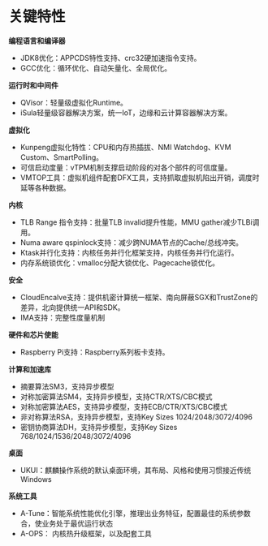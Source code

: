 # 关键特性<a name="ZH-CN_TOPIC_0228254580"></a>

**编程语言和编译器**
-   JDK8优化：APPCDS特性支持、crc32硬加速指令支持。
-   GCC优化：循环优化、自动矢量化、全局优化。

**运行时和中间件**
-   QVisor：轻量级虚拟化Runtime。
-   iSula轻量级容器解决方案，统一IoT，边缘和云计算容器解决方案。

**虚拟化**
-   Kunpeng虚拟化特性：CPU和内存热插拔、NMI Watchdog、KVM Custom、SmartPolling。
-   可信启动度量：vTPM机制支撑启动阶段的对各个部件的可信度量。
-   VMTOP工具：虚拟机组件配套DFX工具，支持抓取虚拟机陷出开销，调度时延等各种数据。

**内核**
-   TLB Range 指令支持：批量TLB invalid提升性能，MMU gather减少TLBi调用。
-   Numa aware qspinlock支持：减少跨NUMA节点的Cache/总线冲突。
-   Ktask并行化支持：内核任务并行化框架支持，内核任务并行化运行。
-   内存系统锁优化：vmalloc分配大锁优化、Pagecache锁优化。

**安全**
-   CloudEncalve支持：提供机密计算统一框架、南向屏蔽SGX和TrustZone的差异，北向提供统一API和SDK。
-   IMA支持：完整性度量机制

**硬件和芯片使能**
-   Raspberry Pi支持：Raspberry系列板卡支持。

**计算和加速库**
-   摘要算法SM3，支持异步模型
-   对称加密算法SM4，支持异步模型，支持CTR/XTS/CBC模式
-   对称加密算法AES，支持异步模型，支持ECB/CTR/XTS/CBC模式
-   非对称算法RSA，支持异步模型，支持Key Sizes 1024/2048/3072/4096
-   密钥协商算法DH，支持异步模型，支持Key Sizes 768/1024/1536/2048/3072/4096

**桌面**
-   UKUI：麒麟操作系统的默认桌面环境，其布局、风格和使用习惯接近传统Windows

**系统工具**
-   A-Tune：智能系统性能优化引擎，推理出业务特征，配置最佳的系统参数合，使业务处于最优运行状态
-   A-OPS： 内核热升级框架，以及配套工具
